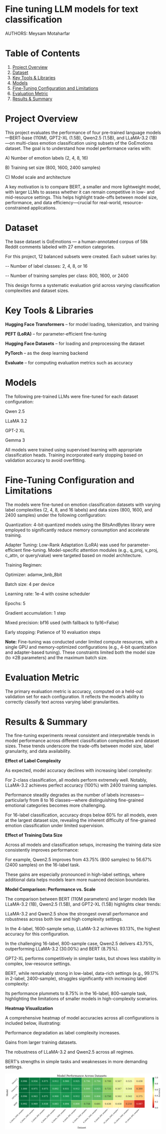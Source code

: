 Fine tuning LLM models for text classification
===============================================

AUTHORS: Meysam Motaharfar 

# Table of Contents
1. [Project Overview](#Project-Overview)
2. [Dataset](#Dataset-Source-And-Overview)
3. [Key Tools & Libraries](#key-Tools-&-Libraries)
4. [Models](#Models)
5. [Fine-Tuning Configuration and Limitations](#Fine-Tuning-Configuration-and-Limitations)
6. [Evaluation Metric](#Evaluation-Metric)
7. [Results & Summary](#Results-&-Summary)

# Project Overview

This project evaluates the performance of four pre-trained language models—BERT-base (110M), GPT2-XL (1.5B), Qwen2.5 (1.5B), and LLaMA-3.2 (1B)—on multi-class emotion classification using subsets of the GoEmotions dataset. The goal is to understand how model performance varies with:

A) Number of emotion labels (2, 4, 8, 16)

B) Training set size (800, 1600, 2400 samples)

C) Model scale and architecture

A key motivation is to compare BERT, a smaller and more lightweight model, with larger LLMs to assess whether it can remain competitive in low- and mid-resource settings. This helps highlight trade-offs between model size, performance, and data efficiency—crucial for real-world, resource-constrained applications.

# Dataset

The base dataset is GoEmotions — a human-annotated corpus of 58k Reddit comments labeled with 27 emotion categories.

For this project, 12 balanced subsets were created. Each subset varies by:

-- Number of label classes: 2, 4, 8, or 16

-- Number of training samples per class: 800, 1600, or 2400

This design forms a systematic evaluation grid across varying classification complexities and dataset sizes.

# Key Tools & Libraries

**Hugging Face Transformers** – for model loading, tokenization, and training

**PEFT (LoRA)** – for parameter-efficient fine-tuning

**Hugging Face Datasets** – for loading and preprocessing the dataset

**PyTorch** – as the deep learning backend

**Evaluate** – for computing evaluation metrics such as accuracy

# Models

The following pre-trained LLMs were fine-tuned for each dataset configuration:

Qwen 2.5

LLaMA 3.2

GPT-2 XL

Gemma 3

All models were trained using supervised learning with appropriate classification heads. Training incorporated early stopping based on validation accuracy to avoid overfitting.

# Fine-Tuning Configuration and Limitations

The models were fine-tuned on emotion classification datasets with varying label complexities (2, 4, 8, and 16 labels) and data sizes (800, 1600, and 2400 samples) under the following configuration:

Quantization: 4-bit quantized models using the BitsAndBytes library were employed to significantly reduce memory consumption and accelerate training.

Adapter Tuning: Low-Rank Adaptation (LoRA) was used for parameter-efficient fine-tuning. Model-specific attention modules (e.g., q_proj, v_proj, c_attn, or query/value) were targeted based on model architecture.

Training Regimen:

Optimizer: adamw_bnb_8bit

Batch size: 4 per device

Learning rate: 1e-4 with cosine scheduler

Epochs: 5

Gradient accumulation: 1 step

Mixed precision: bf16 used (with fallback to fp16=False)

Early stopping: Patience of 10 evaluation steps

**Note:** Fine-tuning was conducted under limited compute resources, with a single GPU and memory-optimized configurations (e.g., 4-bit quantization and adapter-based tuning). These constraints limited both the model size (to ≤2B parameters) and the maximum batch size.

# Evaluation Metric

The primary evaluation metric is accuracy, computed on a held-out validation set for each configuration. It reflects the model’s ability to correctly classify text across varying label granularities.

# Results & Summary

The fine-tuning experiments reveal consistent and interpretable trends in model performance across different classification complexities and dataset sizes. These trends underscore the trade-offs between model size, label granularity, and data availability.

**Effect of Label Complexity**

As expected, model accuracy declines with increasing label complexity:

For 2-class classification, all models perform extremely well. Notably, LLaMA-3.2 achieves perfect accuracy (100%) with 2400 training samples.

Performance steadily degrades as the number of labels increases—particularly from 8 to 16 classes—where distinguishing fine-grained emotional categories becomes more challenging.

For 16-label classification, accuracy drops below 60% for all models, even at the largest dataset size, revealing the inherent difficulty of fine-grained emotion classification under limited supervision.

**Effect of Training Data Size**

Across all models and classification setups, increasing the training data size consistently improves performance:

For example, Qwen2.5 improves from 43.75% (800 samples) to 56.67% (2400 samples) on the 16-label task.

These gains are especially pronounced in high-label settings, where additional data helps models learn more nuanced decision boundaries.

**Model Comparison: Performance vs. Scale**

The comparison between BERT (110M parameters) and larger models like LLaMA-3.2 (1B), Qwen2.5 (1.5B), and GPT2-XL (1.5B) highlights clear trends:

LLaMA-3.2 and Qwen2.5 show the strongest overall performance and robustness across both low and high complexity settings.

In the 4-label, 1600-sample setup, LLaMA-3.2 achieves 93.13%, the highest accuracy for this configuration.

In the challenging 16-label, 800-sample case, Qwen2.5 delivers 43.75%, outperforming LLaMA-3.2 (30.00%) and BERT (8.75%).

GPT2-XL performs competitively in simpler tasks, but shows less stability in complex, low-resource settings.

BERT, while remarkably strong in low-label, data-rich settings (e.g., 99.17% in 2-label, 2400-sample), struggles significantly with increasing label complexity:

Its performance plummets to 8.75% in the 16-label, 800-sample task, highlighting the limitations of smaller models in high-complexity scenarios.

**Heatmap Visualization**

A comprehensive heatmap of model accuracies across all configurations is included below, illustrating:

Performance degradation as label complexity increases.

Gains from larger training datasets.

The robustness of LLaMA-3.2 and Qwen2.5 across all regimes.

BERT’s strengths in simple tasks and weaknesses in more demanding settings.

![Model_Performnace](Model_Performance.png)


